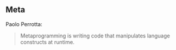 ## Meta

Paolo Perrotta:

> Metaprogramming is writing code that manipulates language constructs at runtime.
